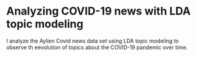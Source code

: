# Analyzing COVID-19 news with LDA topic modeling

I analyze the Aylien Covid news data set using LDA topic modeling to observe th eevolution of topics about the COVID-19 pandemic over time.
